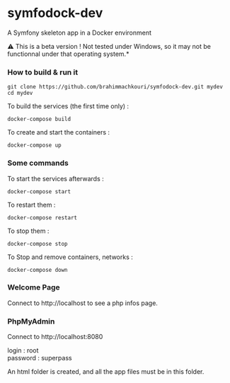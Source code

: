 # symfodock-dev
A Symfony skeleton app in a Docker environment

⚠️ This is a beta version ! Not tested under Windows, so it may not be functionnal under that operating system.*

### How to build & run it

```
git clone https://github.com/brahimmachkouri/symfodock-dev.git mydev
cd mydev
```

To build the services (the first time only) :
```
docker-compose build
```

To create and start the containers :
```
docker-compose up
```

### Some commands

To start the services afterwards :
```
docker-compose start
```

To restart them :
```
docker-compose restart
```

To stop them :
```
docker-compose stop
```

To Stop and remove containers, networks :
```
docker-compose down
```

### Welcome Page

Connect to http://localhost to see a php infos page.

### PhpMyAdmin

Connect to http://localhost:8080

login : root  
password : superpass

An html folder is created, and all the app files must be in this folder.
